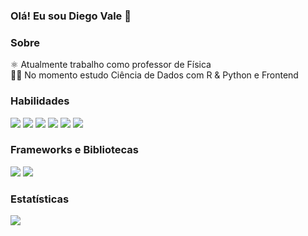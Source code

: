 ### Olá! Eu sou Diego Vale   👋

### Sobre  

⚛️ Atualmente trabalho como professor de Física<br/>
👨‍🎓 No momento estudo Ciência de Dados com R & Python e Frontend<br/>

### Habilidades

<span><img src="https://img.shields.io/badge/HTML5-E34F26?style=flat&logo=html5&logoColor=white"></span>
<span><img src="https://img.shields.io/badge/CSS3-1572B6?style=flat&logo=css3&logoColor=white"></span>
<span><img src="https://img.shields.io/badge/JavaScript-323330?style=flat&logo=javascript&logoColor=F7DF1E"></span>
<span><img src="https://img.shields.io/badge/PHP-777BB4?style=flat&logo=php&logoColor=white"></span>
<span><img src="https://img.shields.io/badge/MySQL-00000F?style=flat&logo=mysql&logoColor=white"></span>
<span><img src="https://img.shields.io/badge/Python-14354C?style=flat&logo=python&logoColor=white"></span>

### Frameworks e Bibliotecas

<span><img src="https://img.shields.io/badge/Bootstrap-563D7C?style=flat&logo=bootstrap&logoColor=white"></span>
<span><img src="https://img.shields.io/badge/React-20232A?style=flat&logo=react&logoColor=61DAFB"></span>

### Estatísticas

<img src="https://github-readme-stats.vercel.app/api/top-langs/?username=diegovalesilva&layout=compact&theme=dark">





